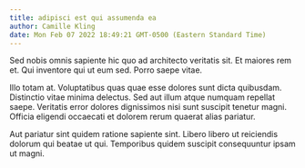 ```yaml
---
title: adipisci est qui assumenda ea
author: Camille Kling
date: Mon Feb 07 2022 18:49:21 GMT-0500 (Eastern Standard Time)
---
```

Sed nobis omnis sapiente hic quo ad architecto veritatis sit. Et maiores rem et. Qui inventore qui ut eum sed. Porro saepe vitae.

 Illo totam at. Voluptatibus quas quae esse dolores sunt dicta quibusdam. Distinctio vitae minima delectus. Sed aut illum atque numquam repellat saepe. Veritatis error dolores dignissimos nisi sunt suscipit tenetur magni. Officia eligendi occaecati et dolorem rerum quaerat alias pariatur.

 Aut pariatur sint quidem ratione sapiente sint. Libero libero ut reiciendis dolorum qui beatae ut qui. Temporibus quidem suscipit consequuntur ipsam ut magni.